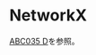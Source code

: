 # NetworkX

[ABC035 D](/computer-science/data-structures-algorithms/_python/atcoder/abc035/abc035-d.ipynb)を参照。
